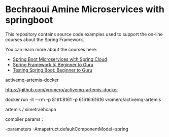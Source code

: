 # Bechraoui Amine Microservices with springboot

This repository contains source code examples used to support the on-line courses about the Spring Framework.

You can learn more about the courses here:
* [Spring Boot Microservices with Spring Cloud](https://www.udemy.com/spring-boot-microservices-with-spring-cloud-beginner-to-guru/?couponCode=GIT_HUB2)
* [Spring Framework 5: Beginner to Guru](https://www.udemy.com/course/spring-framework-5-beginner-to-guru/?couponCode=GITHUB_SFGPETCLINIC)
* [Testing Spring Boot: Beginner to Guru](https://www.udemy.com/testing-spring-boot-beginner-to-guru/?couponCode=GITHUB_REPO_SF5B2G)

activemq-artemis-docker

https://github.com/vromero/activemq-artemis-docker

docker run -it --rm -p 8161:8161 -p 61616:61616 vromero/activemq-artemis

artemis / simetraehcapa

compiler params : 

-parameters -Amapstruct.defaultComponentModel=spring
